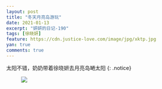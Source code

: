 ```yaml
---
layout: post
title: "冬天月亮岛游玩"
date: 2021-01-13
excerpt: "妍妍的日记-190"
tags: [徐晓妍]
feature: https://cdn.justice-love.com/image/jpg/xktp.jpg
yan: true
comments: true
---
```

太阳不错，奶奶带着徐晓妍去月亮岛嗮太阳
{: .notice}
<figure>
    <img src="{{ site.staticUrl }}/yanyan/image/yueliangdaoyouwan1112.jpg" />
</figure>
